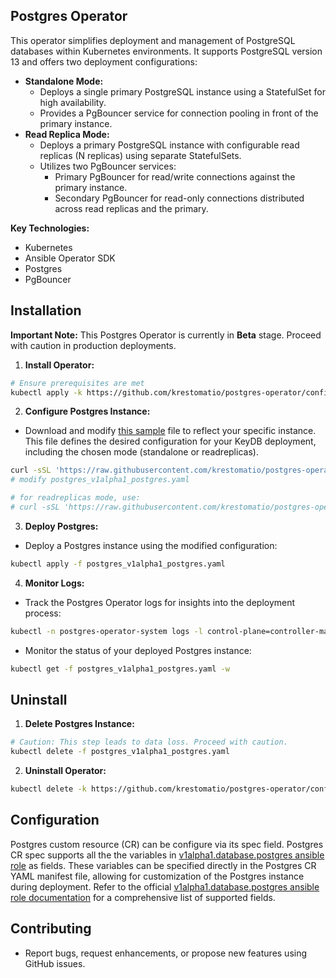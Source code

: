 ## Postgres Operator

This operator simplifies deployment and management of PostgreSQL databases within Kubernetes environments. It supports PostgreSQL version 13 and offers two deployment configurations:

* **Standalone Mode:**
    * Deploys a single primary PostgreSQL instance using a StatefulSet for high availability.
    * Provides a PgBouncer service for connection pooling in front of the primary instance.
* **Read Replica Mode:**
    * Deploys a primary PostgreSQL instance with configurable read replicas (N replicas) using separate StatefulSets.
    * Utilizes two PgBouncer services:
        * Primary PgBouncer for read/write connections against the primary instance.
        * Secondary PgBouncer for read-only connections distributed across read replicas and the primary.

**Key Technologies:**

* Kubernetes
* Ansible Operator SDK
* Postgres
* PgBouncer

## Installation

**Important Note:** This Postgres Operator is currently in **Beta** stage. Proceed with caution in production deployments.

1. **Install Operator:**
```bash
# Ensure prerequisites are met
kubectl apply -k https://github.com/krestomatio/postgres-operator/config/default?ref=v0.3.5
```

2. **Configure Postgres Instance:**
- Download and modify [this sample](https://raw.githubusercontent.com/krestomatio/postgres-operator/v0.3.5/config/samples/postgres_v1alpha1_postgres.yaml) file to reflect your specific instance. This file defines the desired configuration for your KeyDB deployment, including the chosen mode (standalone or readreplicas).
```bash
curl -sSL 'https://raw.githubusercontent.com/krestomatio/postgres-operator/v0.3.5/config/samples/postgres_v1alpha1_postgres.yaml' -o postgres_v1alpha1_postgres.yaml
# modify postgres_v1alpha1_postgres.yaml

# for readreplicas mode, use:
# curl -sSL 'https://raw.githubusercontent.com/krestomatio/postgres-operator/v0.3.5/config/samples/postgres_v1alpha1_postgres_readreplicas.yaml' -o postgres_v1alpha1_postgres.yaml
```

3. **Deploy Postgres:**
- Deploy a Postgres instance using the modified configuration:
```bash
kubectl apply -f postgres_v1alpha1_postgres.yaml
```

4. **Monitor Logs:**
- Track the Postgres Operator logs for insights into the deployment process:
```bash
kubectl -n postgres-operator-system logs -l control-plane=controller-manager -c manager -f
```

- Monitor the status of your deployed Postgres instance:
```bash
kubectl get -f postgres_v1alpha1_postgres.yaml -w
```

## Uninstall

1. **Delete Postgres Instance:**
```bash
# Caution: This step leads to data loss. Proceed with caution.
kubectl delete -f postgres_v1alpha1_postgres.yaml
```

2. **Uninstall Operator:**
```bash
kubectl delete -k https://github.com/krestomatio/postgres-operator/config/default?ref=v0.3.5
```

## Configuration

Postgres custom resource (CR) can be configure via its spec field. Postgres CR spec supports all the the variables in [v1alpha1.database.postgres ansible role](https://krestomatio.com/docs/krestomatio.k8s/roles/v1alpha1.database.postgres/defaults/main/postgres) as fields. These variables can be specified directly in the Postgres CR YAML manifest file, allowing for customization of the Postgres instance during deployment. Refer to the official [v1alpha1.database.postgres ansible role documentation](https://krestomatio.com/docs/krestomatio.k8s/roles/v1alpha1.database.postgres/) for a comprehensive list of supported fields.

## Contributing

* Report bugs, request enhancements, or propose new features using GitHub issues.
